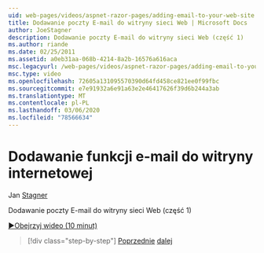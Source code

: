 ```yaml
---
uid: web-pages/videos/aspnet-razor-pages/adding-email-to-your-web-site
title: Dodawanie poczty E-mail do witryny sieci Web | Microsoft Docs
author: JoeStagner
description: Dodawanie poczty E-mail do witryny sieci Web (część 1)
ms.author: riande
ms.date: 02/25/2011
ms.assetid: a0eb31aa-068b-4214-8a2b-16576a616aca
msc.legacyurl: /web-pages/videos/aspnet-razor-pages/adding-email-to-your-web-site
msc.type: video
ms.openlocfilehash: 72605a131095570390d64fd458ce821ee0f99fbc
ms.sourcegitcommit: e7e91932a6e91a63e2e46417626f39d6b244a3ab
ms.translationtype: MT
ms.contentlocale: pl-PL
ms.lasthandoff: 03/06/2020
ms.locfileid: "78566634"
---
```

# <a name="adding-email-to-your-web-site"></a>Dodawanie funkcji e-mail do witryny internetowej

Jan [Stagner](https://github.com/JoeStagner)

Dodawanie poczty E-mail do witryny sieci Web (część 1)

[&#9654;Obejrzyj wideo (10 minut)](https://channel9.msdn.com/Blogs/ASP-NET-Site-Videos/adding-email-to-your-web-site)

> [!div class="step-by-step"]
> [Poprzednie](working-with-video.md)
> [dalej](adding-search-to-your-web-site.md)
